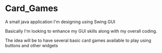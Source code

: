 Card_Games
==========

A small java application I'm designing using Swing GUI

Basically I'm looking to enhance my GUI skills along with my overall coding.

The idea will be to have several basic card games available to play using buttons and other widgets
